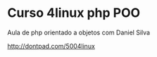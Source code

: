 # Curso 4linux php POO

Aula de php orientado a objetos com Daniel Silva

http://dontpad.com/5004linux
